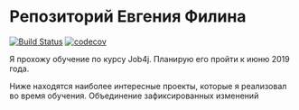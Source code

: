 ﻿# Репозиторий Евгения Филина
[![Build Status](https://travis-ci.org/efilin/job4j.svg?branch=master)](https://travis-ci.org/efilin/job4j)
[![codecov](https://codecov.io/gh/efilin/job4j/branch/master/graph/badge.svg)](https://codecov.io/gh/efilin/job4j)

Я прохожу обучение по курсу Job4j. Планирую его пройти к июню 2019 года.

Ниже находятся наиболее интересные проекты, которые я реализовал во время обучения.
Объединение зафиксированных изменений